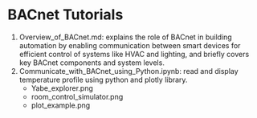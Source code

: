 # BACnet Tutorials

1. Overview_of_BACnet.md: explains the role of BACnet in building automation by enabling communication between smart devices for efficient control of systems like HVAC and lighting, and briefly covers key BACnet components and system levels.
2. Communicate_with_BACnet_using_Python.ipynb: read and display temperature profile using python and plotly library.
   - Yabe_explorer.png
   - room_control_simulator.png
   - plot_example.png
